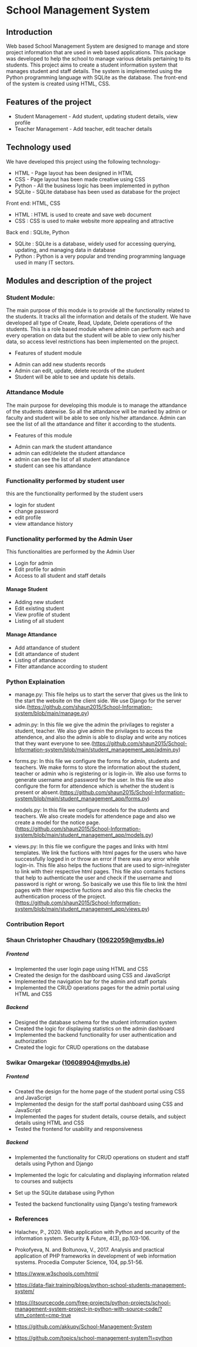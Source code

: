 # School Management System

## Introduction

Web based School Management System are designed to manage and store project information that are used in web based applications. This package was developed to help the school to manage various details pertaining to its students. This project aims to create a student information system that manages student and staff details. The system is implemented using the Python programming language with SQLite as the database. The front-end of the system is created using HTML, CSS.

## Features of the project

* Student Management - Add student, updating student details, view profile
* Teacher Management - Add teacher, edit teacher details

## Technology used

We have developed this project using the following technology-
* HTML - Page layout has been designed in HTML
* CSS - Page layout has been made creative using CSS
* Python - All the business logic has been implemented in python
* SQLite - SQLite database has been used as database for the project

Front end: HTML, CSS
* HTML : HTML is used to create and save web document
* CSS : CSS is used to make website more appealing and attractive

Back end : SQLite, Python
* SQLite : SQLite is a database, widely used for accessing querying, updating, and managing data in database
* Python : Python is a very popular and trending programming language used in many IT sectors.

## Modules and description of the project

### Student Module:

The main purpose of this module is to provide all the functionality related to the students. It tracks all the information and details of the student. We have developed all type of Create, Read, Update, Delete operations of the students. This is a role based module where admin can perform each and every operation on data but the student will be able to view only his/her data, so access level restrictions has been implemented on the project.

* Features of student module

- Admin can add new students records
- Admin can edit, update, delete records of the student
- Student will be able to see and update his details.

### Attandance Module
  The main purpose for developing this module is to manage the attandance of the students datewise. So all the attandance will be marked by admin or faculty and student will be able to see only his/her attandance. Admin can see the list of all the attandance and filter it according to the students.

* Features of this module

- Admin can mark the student attandance
- admin can edit/delete the student attandance
- admin can see the list of all student attandance
- student can see his attandance

### Functionality performed by student user
 this are the functionality performed by the student users

- login for student
- change password
- edit profile
- view attandance history

### Functionality performed by the Admin User

This functionalities are performed by the Admin User

- Login for admin
- Edit profile for admin
- Access to all student and staff details

#### Manage Student
- Adding new student
- Edit existing student
- View profile of student
- Listing of all student

#### Manage Attandance
- Add attandance of student
- Edit attandance of student
- Listing of attandance
- Filter attandance according to student

### Python Explaination
- manage.py:
This file helps us to start the server that gives us the link to the start the website on the client side. We use Django for the server side.(https://github.com/shaun2015/School-Information-system/blob/main/manage.py)

- admin.py:
In this file we give the admin the privilages to register a student, teacher. We also give admin the privilages to access the attendence, and also the admin is able to display and write any notices that they want everyone to see.(https://github.com/shaun2015/School-Information-system/blob/main/student_management_app/admin.py)

- forms.py:
In this file we configure the forms for admin, students and teachers. We make forms to store the information about the student, teacher or admin who is registering or is login-in. We also use forms to generate username and password for the user. In this file we also configure the form for attendence which is whether the student is present or absent.(https://github.com/shaun2015/School-Information-system/blob/main/student_management_app/forms.py)

- models.py:
In this file we configure models for the students and teachers. We also create models for attendence page and also we create a model for the notice page.(https://github.com/shaun2015/School-Information-system/blob/main/student_management_app/models.py)

- views.py:
In this file we configure the pages and links with html templates. We link the fuctions with html pages for the users who have successfully logged in or throw an error if there was any error while login-in. This file also helps the fuctions that are used to sign-in/register to link with their respective html pages. This file also contains fuctions that help to authenticate the user and check if the username and password is right or wrong. So basically we use this file to link the html pages with thier respective fuctions and also this file checks the authentication process of the project.(https://github.com/shaun2015/School-Information-system/blob/main/student_management_app/views.py)


### Contribution Report

### Shaun Christopher Chaudhary (10622059@mydbs.ie)

##### Frontend
- Implemented the user login page using HTML and CSS
- Created the design for the dashboard using CSS and JavaScript
- Implemented the navigation bar for the admin and staff portals
- Implemented the CRUD operations pages for the admin portal using HTML and CSS

##### Backend
- Designed the database schema for the student information system
- Created the logic for displaying statistics on the admin dashboard
- Implemented the backend functionality for user authentication and authorization
- Created the logic for CRUD operations on the database


### Swikar Omargekar (10608904@mydbs.ie)

##### Frontend
- Created the design for the home page of the student portal using CSS and JavaScript
- Implemented the design for the staff portal dashboard using CSS and JavaScript
- Implemented the pages for student details, course details, and subject details using HTML and CSS
- Tested the frontend for usability and responsiveness

##### Backend
- Implemented the functionality for CRUD operations on student and staff details using Python and Django
- Implemented the logic for calculating and displaying information related to courses and subjects
- Set up the SQLite database using Python
- Tested the backend functionality using Django's testing framework

- ### References
- Halachev, P., 2020. Web application with Python and security of the information system. Security & Future, 4(3), pp.103-106.
- Prokofyeva, N. and Boltunova, V., 2017. Analysis and practical application of PHP frameworks in development of web information systems. Procedia Computer Science, 104, pp.51-56.
- https://www.w3schools.com/html/
- https://data-flair.training/blogs/python-school-students-management-system/
- https://itsourcecode.com/free-projects/python-projects/school-management-system-project-in-python-with-source-code/?utm_content=cmp-true
- https://github.com/akkupy/School-Management-System
- https://github.com/topics/school-management-system?l=python

